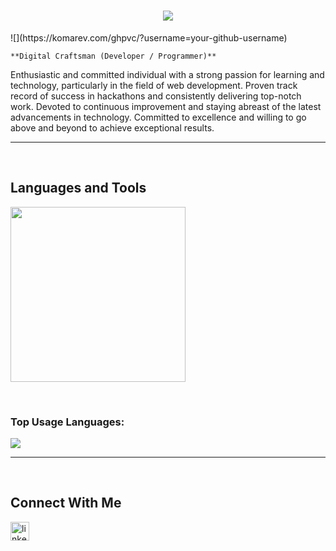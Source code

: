 <h1 align="center">
  <a href="https://git.io/typing-svg">
    <img src="https://readme-typing-svg.herokuapp.com/?lines=Hello,+There!+👋;+This+is+Aryan+Katiyar....;Nice+to+meet+you!&center=true&size=30">
  </a>
</h1>
![](https://komarev.com/ghpvc/?username=your-github-username)
                    
`**Digital Craftsman (Developer / Programmer)**`

                    

<p align="left">Enthusiastic and committed individual with a strong passion for learning and technology, particularly in the field of web development. Proven track record of success in hackathons and consistently delivering top-notch work. Devoted to continuous improvement and staying abreast of the latest advancements in technology. Committed to excellence and willing to go above and beyond to achieve exceptional results.






</p>

---
<br />

<h2>Languages and Tools</h2> 
<p align="left">
<img width="280px"  src="https://skillicons.dev/icons?i=html,css,js,react,bootstrap,nodejs,express,react,nextjs,tailwind,vscode,aws,git,github&perline=7"  />
</p>
<br />


<!--   <a href="https://github.com/Katty020gh-light-mode-only" target="_blank"><img align="center" src="https://github-readme-stats.vercel.app/api/top-langs/?username=Katty020&langs_count=6&show_icon=true&layout=compact&theme=vue#gh-light-mode-only" alt="Katty020" /></a> -->
### Top Usage Languages:

<img align="center" src="https://github-readme-stats.vercel.app/api/top-langs/?username=Katty020&layout=compact&theme=yeblu&hide_border=true&&langs_count=8" />

---

<br>


<h2>Connect With Me</h2> 
<p align="left">

<a href="https://www.linkedin.com/in/aryan-katiyar-aa4202254/" target="_blank"><img align="left" alt="linkedin" width="30px" style="padding-right: 10px;" src="https://cdn.jsdelivr.net/gh/devicons/devicon/icons/linkedin/linkedin-original.svg" /></a>
</p>
